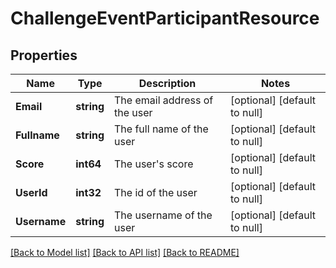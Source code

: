 # ChallengeEventParticipantResource

## Properties
Name | Type | Description | Notes
------------ | ------------- | ------------- | -------------
**Email** | **string** | The email address of the user | [optional] [default to null]
**Fullname** | **string** | The full name of the user | [optional] [default to null]
**Score** | **int64** | The user&#39;s score | [optional] [default to null]
**UserId** | **int32** | The id of the user | [optional] [default to null]
**Username** | **string** | The username of the user | [optional] [default to null]

[[Back to Model list]](../README.md#documentation-for-models) [[Back to API list]](../README.md#documentation-for-api-endpoints) [[Back to README]](../README.md)


